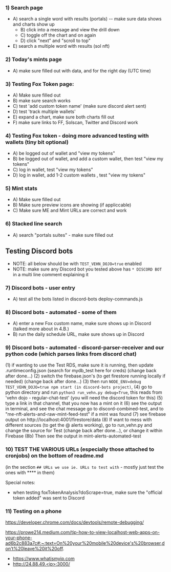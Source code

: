 
### 1) Search page
- A) search a single word with results (portals) -- make sure data shows and charts show up
  - B) click into a message and view the drill down
  - C) toggle off the chart and on again
  - D) click "next" and "scroll to top"
- E) search a multiple word with results (sol nft)

### 2) Today's mints page
- A) make sure filled out with data, and for the right day (UTC time)

### 3) Testing Fox Token page:
- A) Make sure filled out
- B) make sure search works
- C) test 'add custom token name' (make sure discord alert sent)
- D) test 'track multiple wallets'
- E) expand a chart, make sure both charts fill out
- F) make sure links to FF, Solscan, Twitter and Discord work

### 4) Testing Fox token - doing more advanced testing with wallets (tiny bit optional)
- A) be logged out of wallet and "view my tokens"
- B) be logged out of wallet, and add a custom wallet, then test  "view my tokens"
- C) log in wallet, test "view my tokens"
- D) log in wallet, add 1-2 custom wallets , test "view my tokens"

### 5) Mint stats
- A) Make sure filled out
- B) Make sure preview icons are showing (if appliccable)
- C) Make sure ME and Mint URLs are correct and work

### 6) Stacked line search
- A) search "portals suites" - make sure filled out

## Testing Discord bots
- NOTE: all below should be with `TEST_VEHN_DOJO=true` enabled
- NOTE: make sure any Discord bot you tested above has `* DISCORD BOT` in a multi line comment explaining it

### 7) Discord bots - user entry
- A) test all the bots listed in discord-bots deploy-commands.js

### 8) Discord bots - automated - some of them
- A) enter a new Fox custom name, make sure shows up in Discord (talked more about in 4.B.)
- B) run the daily schedule URL, make sure shows up in Discord

### 9) Discord bots - automated - discord-parser-receiver and our python code (which parses links from discord chat)
(1) if wanting to use the Test RDS, make sure it is running, then update .runtimeconfig.json (search for mydb_test here for creds) (change back after done...)
(2) switch the firebase.json's (to get firestore running locally if needed) (change back after done...)
(3) then run `NODE_ENV=debug TEST_VEHN_DOJO=true npm start (in discord-bots project)`,
(4) go to python directory and run `python3 run_vehn.py debug=True`, this reads from 'vehn dojo - regular-chat-test' (you will need the discord token for this)
(5) type a link in that channel, that you now has a mint on it
(6) see the output in terminal, and see the chat message go to discord-combined-test, and to "me-nft-alerts-and-raw-mint-feed-test" if a mint was found
(7) see firebase output on http://localhost:4001/firestore/data
(8) If want to mess with different sources (to get the @ alerts working), go to run_vehn.py and change the source for Test (change back after done...), or change it within Firebase
(8b) Then see the output in mint-alerts-automated-test

### 10) TEST THE VARIOUS URLs (especially those attached to cronjobs) on the bottom of readme.md

(in the section `## URLs we use ie. URLs to test with` - mostly just test the ones with **** in them)

Special notes:
- when testing foxTokenAnalysis?doScrape=true, make sure the "official token added" was sent to Discord

### 11) Testing on a phone

https://developer.chrome.com/docs/devtools/remote-debugging/

https://prowe214.medium.com/tip-how-to-view-localhost-web-apps-on-your-phone-ad6b2c883a7c#:~:text=On%20your%20mobile%20device's%20browser,don't%20leave%20it%20off.
- https://www.whatismyip.com
- http://24.88.49.<ip>:3000/
